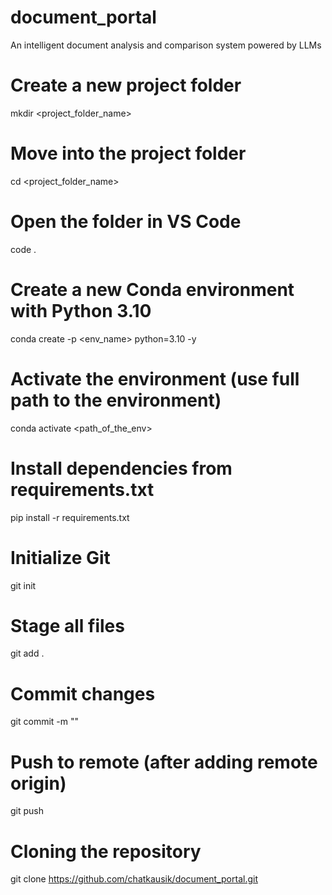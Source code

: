 # document_portal
An intelligent document analysis and comparison system powered by LLMs

# Create a new project folder
mkdir <project_folder_name>

# Move into the project folder
cd <project_folder_name>

# Open the folder in VS Code
code .

# Create a new Conda environment with Python 3.10
conda create -p <env_name> python=3.10 -y

# Activate the environment (use full path to the environment)
conda activate <path_of_the_env>

# Install dependencies from requirements.txt
pip install -r requirements.txt

# Initialize Git
git init

# Stage all files
git add .

# Commit changes
git commit -m "<write your commit message>"

# Push to remote (after adding remote origin)
git push

# Cloning the repository
git clone https://github.com/chatkausik/document_portal.git